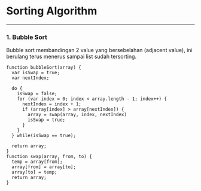 # Sorting Algorithm
---
### 1. Bubble Sort
Bubble sort membandingan 2 value yang bersebelahan (adjacent value), ini berulang terus menerus sampai list sudah tersorting. 
```
function bubbleSort(array) {
  var isSwap = true;
  var nextIndex;

  do {
    isSwap = false;
    for (var index = 0; index < array.length - 1; index++) {
      nextIndex = index + 1;
      if (array[index] > array[nextIndex]) {
        array = swap(array, index, nextIndex)
        isSwap = true;
      }
    }
  } while(isSwap == true);

  return array;
}
function swap(array, from, to) {
  temp = array[from];
  array[from] = array[to];
  array[to] = temp;
  return array;
}
```